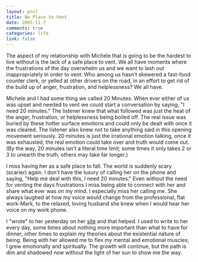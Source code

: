```yaml
--- 
layout: post
title: No Place to Vent
date: 2005-11-7
comments: true
categories: life
link: false
---
```

The aspect of my relationship with Michele that is going to be the hardest to live without is the lack of a safe place to vent. We all have moments where the frustrations of the day overwhelm us and we want to lash out inappropriately in order to vent. Who among us hasn't skewered a fast-food counter clerk, or yelled at other drivers on the road, in an effort to get rid of the build up of anger, frustration, and helplessness? We all have.

Michele and I had some thing we called 20 Minutes. When ever either of us was upset and needed to vent we could start a conversation by saying, "I need 20 minutes." The listener knew that what followed was just the heat of the anger, frustration, or helplessness being boiled off. The real issue was buried by these hotter surface emotions and could only be dealt with once it was cleared. The listener also knew not to take anything said in this opening movement seriously. 20 minutes is just the irrational emotion talking, once it was exhausted, the real emotion could take over and truth would come out. (By the way, 20 minutes isn't a literal time limit; some times it only takes 2 or 3 to unearth the truth, others may take far longer.)

I miss having her as a safe place to fall. The world is suddenly scary (scarier) again. I don't have the luxury of calling her on the phone and saying, "Help me deal with this, I need 20 minutes." Even without the need for venting the days frustrations I miss being able to connect with her and share what ever was on my mind. I especially miss her calling me. She always laughed at how my voice would change from the professional, flat work-Mark, to the relaxed, loving husband she knew when I would hear her voice on my work phone.

I "wrote" to her yesterday on her <a href="http://andifyoudidknow.com" title="And If You Did Know?">site</a> and that helped. I used to write to her every day, some times about nothing more important than what to have for dinner, other times to explain my theories about the existential nature of being. Being with her allowed me to flex my mental and emotional muscles; I grew emotionally and spiritually. The growth will continue, but the path is dim and shadowed now without the light of her sun to show me the way.
